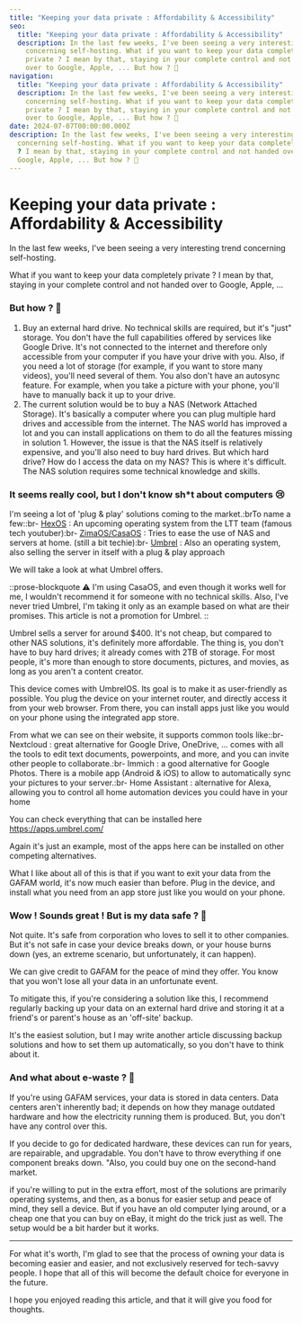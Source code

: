 ```yaml
---
title: "Keeping your data private : Affordability & Accessibility"
seo:
  title: "Keeping your data private : Affordability & Accessibility"
  description: In the last few weeks, I've been seeing a very interesting trend
    concerning self-hosting. What if you want to keep your data completely
    private ? I mean by that, staying in your complete control and not handed
    over to Google, Apple, ... But how ? 🤔
navigation:
  title: "Keeping your data private : Affordability & Accessibility"
  description: In the last few weeks, I've been seeing a very interesting trend
    concerning self-hosting. What if you want to keep your data completely
    private ? I mean by that, staying in your complete control and not handed
    over to Google, Apple, ... But how ? 🤔
date: 2024-07-07T00:00:00.000Z
description: In the last few weeks, I've been seeing a very interesting trend
  concerning self-hosting. What if you want to keep your data completely private
  ? I mean by that, staying in your complete control and not handed over to
  Google, Apple, ... But how ? 🤔
---
```


# Keeping your data private : Affordability & Accessibility

In the last few weeks, I've been seeing a very interesting trend concerning self-hosting.

What if you want to keep your data completely private ? I mean by that, staying in your complete control and not handed over to Google, Apple, ...

### But how ? 🤔

1. Buy an external hard drive. No technical skills are required, but it's "just" storage. You don't have the full capabilities offered by services like Google Drive. It's not connected to the internet and therefore only accessible from your computer if you have your drive with you. Also, if you need a lot of storage (for example, if you want to store many videos), you'll need several of them. You also don't have an autosync feature. For example, when you take a picture with your phone, you'll have to manually back it up to your drive.
2. The current solution would be to buy a NAS (Network Attached Storage). It's basically a computer where you can plug multiple hard drives and accessible from the internet. The NAS world has improved a lot and you can install applications on them to do all the features missing in solution 1. However, the issue is that the NAS itself is relatively expensive, and you'll also need to buy hard drives. But which hard drive? How do I access the data on my NAS? This is where it's difficult. The NAS solution requires some technical knowledge and skills.

### It seems really cool, but I don't know sh\*t about computers 😢

I'm seeing a lot of 'plug & play' solutions coming to the market.\:brTo name a few::br- [HexOS](https://hexos.com/) : An upcoming operating system from the LTT team (famous tech youtuber)\:br- [ZimaOS/CasaOS](https://casaos.io/) : Tries to ease the use of NAS and servers at home. (still a bit techie)\:br- [Umbrel](https://umbrel.com/) : Also an operating system, also selling the server in itself with a plug & play approach

We will take a look at what Umbrel offers.

::prose-blockquote
⚠ I'm using CasaOS, and even though it works well for me, I wouldn't recommend it for someone with no technical skills. Also, I've never tried Umbrel, I'm taking it only as an example based on what are their promises. This article is not a promotion for Umbrel.
::

Umbrel sells a server for around $400. It's not cheap, but compared to other NAS solutions, it's definitely more affordable. The thing is, you don't have to buy hard drives; it already comes with 2TB of storage. For most people, it's more than enough to store documents, pictures, and movies, as long as you aren't a content creator.

This device comes with UmbrelOS. Its goal is to make it as user-friendly as possible. You plug the device on your internet router, and directly access it from your web browser. From there, you can install apps just like you would on your phone using the integrated app store.

From what we can see on their website, it supports common tools like::br- Nextcloud : great alternative for Google Drive, OneDrive, ... comes with all the tools to edit text documents, powerpoints, and more, and you can invite other people to collaborate.\:br- Immich : a good alternative for Google Photos. There is a mobile app (Android & iOS) to allow to automatically sync your pictures to your server.\:br- Home Assistant : alternative for Alexa, allowing you to control all home automation devices you could have in your home

You can check everything that can be installed here <https://apps.umbrel.com/>

Again it's just an example, most of the apps here can be installed on other competing alternatives.

What I like about all of this is that if you want to exit your data from the GAFAM world, it's now much easier than before. Plug in the device, and install what you need from an app store just like you would on your phone.

### Wow ! Sounds great ! But is my data safe ? 🤔

Not quite. It's safe from corporation who loves to sell it to other companies. But it's not safe in case your device breaks down, or your house burns down (yes, an extreme scenario, but unfortunately, it can happen).

We can give credit to GAFAM for the peace of mind they offer. You know that you won't lose all your data in an unfortunate event.

To mitigate this, if you're considering a solution like this, I recommend regularly backing up your data on an external hard drive and storing it at a friend's or parent's house as an 'off-site' backup.

It's the easiest solution, but I may write another article discussing backup solutions and how to set them up automatically, so you don't have to think about it.

### And what about e-waste ? 🌿

If you're using GAFAM services, your data is stored in data centers. Data centers aren't inherently bad; it depends on how they manage outdated hardware and how the electricity running them is produced. But, you don't have any control over this.

If you decide to go for dedicated hardware, these devices can run for years, are repairable, and upgradable. You don't have to throw everything if one component breaks down. "Also, you could buy one on the second-hand market.

if you're willing to put in the extra effort, most of the solutions are primarily operating systems, and then, as a bonus for easier setup and peace of mind, they sell a device. But if you have an old computer lying around, or a cheap one that you can buy on eBay, it might do the trick just as well. The setup would be a bit harder but it works.

---

For what it's worth, I'm glad to see that the process of owning your data is becoming easier and easier, and not exclusively reserved for tech-savvy people. I hope that all of this will become the default choice for everyone in the future.

I hope you enjoyed reading this article, and that it will give you food for thoughts.
